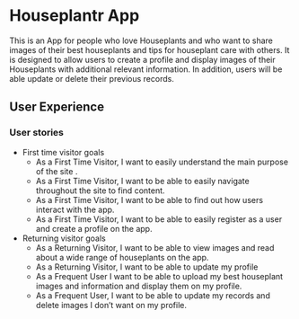 # Houseplantr App
This is an App for people who love Houseplants and who want to share images of their best houseplants and tips for houseplant care with others. It is designed to allow users to create a profile and display images of their Houseplants with additional relevant information. In addition, users will be able update or delete their previous records.

## User Experience
### User stories

- First time visitor goals
    - As a First Time Visitor, I want to easily understand the main purpose of the site .
    - As a First Time Visitor, I want to be able to easily navigate throughout the site to find content.
    - As a First Time Visitor, I want to be able to find out how users interact with the app.
    - As a First Time Visitor, I want to be able to easily register as a user and create a profile on the app.    
- Returning visitor goals
    - As a Returning Visitor, I want to be able to view images and read about a wide range of houseplants on the app.
    - As a Returning Visitor, I want to be able to update my profile 
    - As a Frequent User I want to be able to upload my best houseplant images and information and display them on my profile.
    - As a Frequent User, I want to be able to update my records and delete images I don’t want on my profile.
